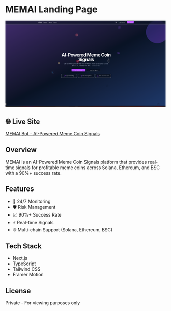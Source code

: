 # MEMAI Landing Page

![MEMAI Landing Preview](https://raw.githubusercontent.com/Mettice/memaiLanding/main/public/images/landing-preview.png)

## 🌐 Live Site
[MEMAI Bot - AI-Powered Meme Coin Signals](https://memaibot.io)

## Overview
MEMAI is an AI-Powered Meme Coin Signals platform that provides real-time signals for profitable meme coins across Solana, Ethereum, and BSC with a 90%+ success rate.

## Features
- 🤖 24/7 Monitoring
- 🛡️ Risk Management
- 📈 90%+ Success Rate
- ⚡ Real-time Signals
- 🌐 Multi-chain Support (Solana, Ethereum, BSC)

## Tech Stack
- Next.js
- TypeScript
- Tailwind CSS
- Framer Motion

## License
Private - For viewing purposes only
